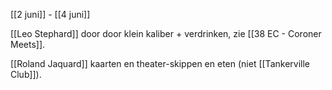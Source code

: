 [[2 juni]] - [[4 juni]]

[[Leo Stephard]] door door klein kaliber + verdrinken, zie [[38 EC - Coroner Meets]].

[[Roland Jaquard]] kaarten en theater-skippen en eten (niet [[Tankerville Club]]).
